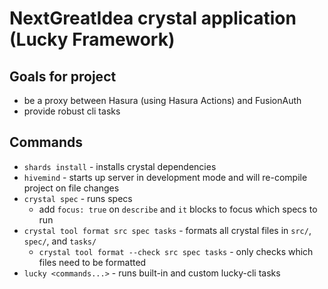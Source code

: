 # NextGreatIdea crystal application (Lucky Framework)

## Goals for project
- be a proxy between Hasura (using Hasura Actions) and FusionAuth
- provide robust cli tasks

## Commands
- `shards install` - installs crystal dependencies
- `hivemind` - starts up server in development mode and will re-compile project on file changes
- `crystal spec` - runs specs
    - add `focus: true` on `describe` and `it` blocks to focus which specs to run
- `crystal tool format src spec tasks` - formats all crystal files in `src/`, `spec/`, and `tasks/`
    - `crystal tool format --check src spec tasks` - only checks which files need to be formatted
- `lucky <commands...>` - runs built-in and custom lucky-cli tasks
